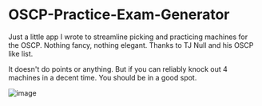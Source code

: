 # OSCP-Practice-Exam-Generator

Just a little app I wrote to streamline picking and practicing machines for the OSCP. Nothing fancy, nothing elegant. Thanks to TJ Null and his OSCP like list.

It doesn't do points or anything. But if you can reliably knock out 4 machines in a decent time. You should be in a good spot.

![image](https://user-images.githubusercontent.com/84249155/142357791-a08e9bc3-5a17-4a7f-a3be-86e991041950.png)

